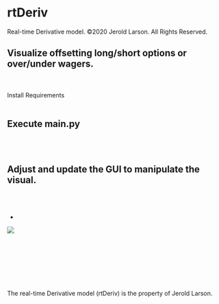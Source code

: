 # rtDeriv
Real-time Derivative model. ©2020 Jerold Larson. All Rights Reserved.



Visualize offsetting long/short options or over/under wagers.
-
<br><br>
Install Requirements
<br><br>

Execute main.py
-


<br><br>

Adjust and update the GUI to manipulate the visual.
-


<br><br>

-

[<img src="https://abovethebook.files.wordpress.com/2020/07/rtd-v1.6.png?w=1024">](http://abovethebook.files.wordpress.com/)



<br><br>
-


<br>
<br>
The real-time Derivative model (rtDeriv) is the property of Jerold Larson.
<br>

